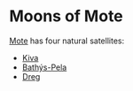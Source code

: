 # Moons of Mote

[Mote](../../mote.md) has four natural satellites:

- [Kiva](kiva.md)
- [Bathýs-Pela](bathys-pela.md)
- [Dreg](dreg.md)
